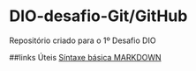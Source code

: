 # DIO-desafio-Git/GitHub
Repositório criado para o 1º Desafio DIO

##links Úteis
[Síntaxe básica MARKDOWN](https://www.markdownguide.org/basic-syntax/)
